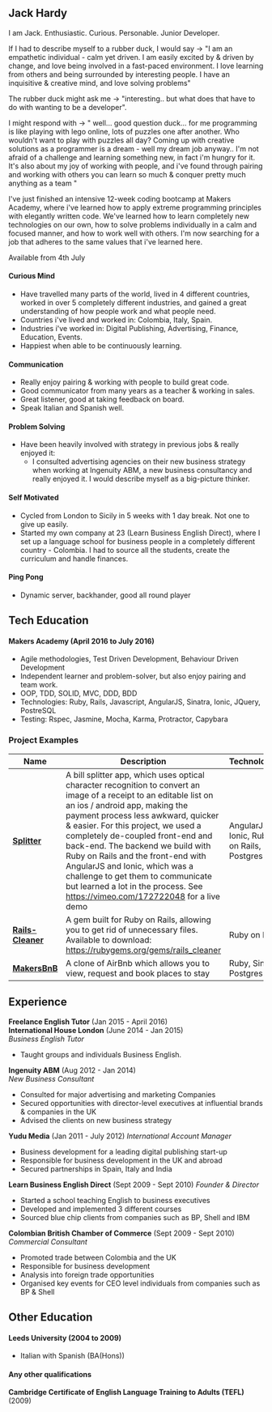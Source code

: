 
## Jack Hardy

I am Jack. Enthusiastic. Curious. Personable. Junior Developer.

If I had to describe myself to a rubber duck, I would say ->  "I am an empathetic individual - calm yet driven. I am easily excited by & driven by change, and love being involved in a fast-paced environment. I love learning from others and being surrounded by interesting people. I have an inquisitive & creative mind, and love solving problems"

The rubber duck might ask me -> "interesting.. but what does that have to do with wanting to be a developer".

I might respond with -> " well... good question duck... for me programming is like playing with lego online, lots of puzzles one after another. Who wouldn't want to play with puzzles all day? Coming up with creative solutions as a programmer is a dream - well my dream job anyway.. I'm not afraid of a challenge and learning something new, in fact i'm hungry for it. It's also about my joy of working with people, and i've found through pairing and working with others you can learn so much & conquer pretty much anything as a team "

I've just finished an intensive 12-week coding bootcamp at Makers Academy, where i've learned how to apply extreme programming principles with elegantly written code. We've learned how to learn completely new technologies on our own, how to solve problems individually in a calm and focused manner, and how to work well with others. I'm now searching for a job that adheres to the same values that i've learned here.

Available from 4th July

#### Curious Mind
- Have travelled many parts of the world, lived in 4 different countries, worked in over 5 completely different industries, and gained a great understanding of how people work and what people need.
- Countries i've lived and worked in: Colombia, Italy, Spain.
- Industries i've worked in: Digital Publishing, Advertising, Finance, Education, Events.
- Happiest when able to be continuously learning.

#### Communication
- Really enjoy pairing & working with people to build great code.
- Good communicator from many years as a teacher & working in sales.
- Great listener, good at taking feedback on board.
- Speak Italian and Spanish well.

#### Problem Solving
- Have been heavily involved with strategy in previous jobs & really enjoyed it:
  * I consulted advertising agencies on their new business strategy when working at Ingenuity ABM, a new business consultancy and really enjoyed it. I would describe myself as a big-picture thinker.

#### Self Motivated
- Cycled from London to Sicily in 5 weeks with 1 day break. Not one to give up easily.
- Started my own company at 23 (Learn Business English Direct), where I set up a language school for business people in a completely different country - Colombia. I had to source all the students, create the curriculum and handle finances.

#### Ping Pong
- Dynamic server, backhander, good all round player

## Tech Education

#### Makers Academy (April 2016 to July 2016)

- Agile methodologies, Test Driven Development, Behaviour Driven Development
- Independent learner and problem-solver, but also enjoy pairing and team work.
- OOP, TDD, SOLID, MVC, DDD, BDD
- Technologies: Ruby, Rails, Javascript, AngularJS, Sinatra, Ionic, JQuery, PostreSQL
- Testing: Rspec, Jasmine, Mocha, Karma, Protractor, Capybara

### Project Examples ###

| Name | Description | Technologies | Testing |
|------|-------------|--------------|---------|
|[**Splitter**](https://github.com/jackhardy1/splitter-frontend)| A bill splitter app, which uses optical character recognition to convert an image of a receipt to an editable list on an ios / android app, making the payment process less awkward, quicker & easier. For this project, we used a completely de-coupled front-end and back-end. The backend we build with Ruby on Rails and the front-end with AngularJS and Ionic, which was a challenge to get them to communicate but learned a lot in the process. See https://vimeo.com/172722048 for a live demo | AngularJS, Ionic, Ruby on Rails, Postgres | Karma, Protractor, Rspec |
|[**Rails-Cleaner**](https://github.com/jackhardy1/rails_cleaner)| A gem built for Ruby on Rails, allowing you to get rid of unnecessary files. Available to download: https://rubygems.org/gems/rails_cleaner| Ruby on Rails | Rspec |
|[**MakersBnB**](https://github.com/jackhardy1/MakersBnB)|A clone of AirBnb which allows you to view, request and book places to stay |Ruby, Sinatra, Postgres | RSpec, Capybara |

## Experience

**Freelance English Tutor** (Jan 2015 - April 2016)    
**International House London** (June 2014 - Jan 2015)   
*Business English Tutor*  

  * Taught groups and individuals Business English.

**Ingenuity ABM** (Aug 2012 - Jan 2014)   
*New Business Consultant*

  * Consulted for major advertising and marketing Companies
  * Secured opportunities with director-level executives at influential brands &
companies in the UK
  * Advised the clients on new business strategy

**Yudu Media** (Jan 2011 - July 2012)
*International Account Manager*

  * Business development for a leading digital publishing start-up
  * Responsible for business development in the UK and abroad
  * Secured partnerships in Spain, Italy and India

**Learn Business English Direct** (Sept 2009 - Sept 2010)
*Founder & Director*

  * Started a school teaching English to business executives
  * Developed and implemented 3 different courses
  * Sourced blue chip clients from companies such as BP, Shell and IBM

**Colombian British Chamber of Commerce** (Sept 2009 - Sept 2010)
*Commercial Consultant*

* Promoted trade between Colombia and the UK
* Responsible for business development
* Analysis into foreign trade opportunities
* Organised key events for CEO level individuals from companies such as BP &
Shell

## Other Education

#### Leeds University (2004 to 2009)

- Italian with Spanish (BA(Hons))

#### Any other qualifications

**Cambridge Certificate of English Language Training to Adults (TEFL)** (2009)
